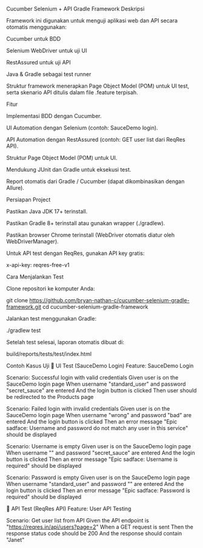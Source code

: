 Cucumber Selenium + API Gradle Framework
Deskripsi

Framework ini digunakan untuk menguji aplikasi web dan API secara otomatis menggunakan:

Cucumber untuk BDD

Selenium WebDriver untuk uji UI

RestAssured untuk uji API

Java & Gradle sebagai test runner

Struktur framework menerapkan Page Object Model (POM) untuk UI test, serta skenario API ditulis dalam file .feature terpisah.

Fitur

Implementasi BDD dengan Cucumber.

UI Automation dengan Selenium (contoh: SauceDemo login).

API Automation dengan RestAssured (contoh: GET user list dari ReqRes API).

Struktur Page Object Model (POM) untuk UI.

Mendukung JUnit dan Gradle untuk eksekusi test.

Report otomatis dari Gradle / Cucumber (dapat dikombinasikan dengan Allure).

Persiapan Project

Pastikan Java JDK 17+ terinstall.

Pastikan Gradle 8+ terinstall atau gunakan wrapper (./gradlew).

Pastikan browser Chrome terinstall (WebDriver otomatis diatur oleh WebDriverManager).

Untuk API test dengan ReqRes, gunakan API key gratis:

x-api-key: reqres-free-v1

Cara Menjalankan Test

Clone repositori ke komputer Anda:

git clone https://github.com/bryan-nathan-c/cucumber-selenium-gradle-framework.git
cd cucumber-selenium-gradle-framework


Jalankan test menggunakan Gradle:

./gradlew test


Setelah test selesai, laporan otomatis dibuat di:

build/reports/tests/test/index.html

Contoh Kasus Uji
🔹 UI Test (SauceDemo Login)
Feature: SauceDemo Login

  Scenario: Successful login with valid credentials
    Given user is on the SauceDemo login page
    When username "standard_user" and password "secret_sauce" are entered
    And the login button is clicked
    Then user should be redirected to the Products page

  Scenario: Failed login with invalid credentials
    Given user is on the SauceDemo login page
    When username "wrong" and password "bad" are entered
    And the login button is clicked
    Then an error message "Epic sadface: Username and password do not match any user in this service" should be displayed

  Scenario: Username is empty
    Given user is on the SauceDemo login page
    When username "" and password "secret_sauce" are entered
    And the login button is clicked
    Then an error message "Epic sadface: Username is required" should be displayed

  Scenario: Password is empty
    Given user is on the SauceDemo login page
    When username "standard_user" and password "" are entered
    And the login button is clicked
    Then an error message "Epic sadface: Password is required" should be displayed

🔹 API Test (ReqRes API)
Feature: User API Testing

  Scenario: Get user list from API
    Given the API endpoint is "https://reqres.in/api/users?page=2"
    When a GET request is sent
    Then the response status code should be 200
    And the response should contain "Janet"
